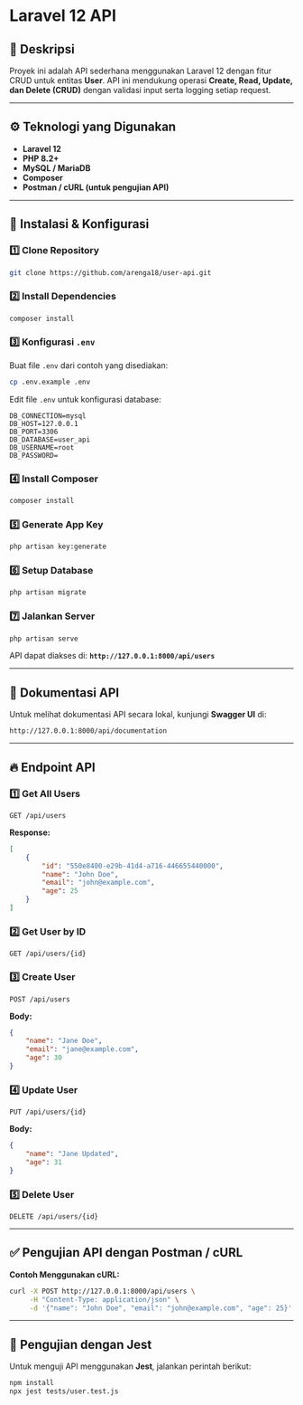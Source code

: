 # Laravel 12 API

## 📌 Deskripsi

Proyek ini adalah API sederhana menggunakan Laravel 12 dengan fitur CRUD untuk entitas **User**. API ini mendukung operasi **Create, Read, Update, dan Delete (CRUD)** dengan validasi input serta logging setiap request.

---

## ⚙️ Teknologi yang Digunakan

-   **Laravel 12**
-   **PHP 8.2+**
-   **MySQL / MariaDB**
-   **Composer**
-   **Postman / cURL (untuk pengujian API)**

---

## 🚀 Instalasi & Konfigurasi

### **1️⃣ Clone Repository**

```sh
git clone https://github.com/arenga18/user-api.git
```

### **2️⃣ Install Dependencies**

```sh
composer install
```

### **3️⃣ Konfigurasi `.env`**

Buat file `.env` dari contoh yang disediakan:

```sh
cp .env.example .env
```

Edit file `.env` untuk konfigurasi database:

```env
DB_CONNECTION=mysql
DB_HOST=127.0.0.1
DB_PORT=3306
DB_DATABASE=user_api
DB_USERNAME=root
DB_PASSWORD=
```

### **4️⃣ Install Composer**

```sh
composer install
```

### **5️⃣ Generate App Key**

```sh
php artisan key:generate
```

### **6️⃣ Setup Database**

```sh
php artisan migrate
```

### **7️⃣ Jalankan Server**

```sh
php artisan serve
```

API dapat diakses di: **`http://127.0.0.1:8000/api/users`**

---

## 📖 Dokumentasi API

Untuk melihat dokumentasi API secara lokal, kunjungi **Swagger UI** di:

```
http://127.0.0.1:8000/api/documentation
```

---

## 🔥 Endpoint API

### **1️⃣ Get All Users**

```http
GET /api/users
```

**Response:**

```json
[
    {
        "id": "550e8400-e29b-41d4-a716-446655440000",
        "name": "John Doe",
        "email": "john@example.com",
        "age": 25
    }
]
```

### **2️⃣ Get User by ID**

```http
GET /api/users/{id}
```

### **3️⃣ Create User**

```http
POST /api/users
```

**Body:**

```json
{
    "name": "Jane Doe",
    "email": "jane@example.com",
    "age": 30
}
```

### **4️⃣ Update User**

```http
PUT /api/users/{id}
```

**Body:**

```json
{
    "name": "Jane Updated",
    "age": 31
}
```

### **5️⃣ Delete User**

```http
DELETE /api/users/{id}
```

---

## ✅ Pengujian API dengan Postman / cURL

**Contoh Menggunakan cURL:**

```sh
curl -X POST http://127.0.0.1:8000/api/users \
     -H "Content-Type: application/json" \
     -d '{"name": "John Doe", "email": "john@example.com", "age": 25}'
```

---

## 🧪 Pengujian dengan Jest

Untuk menguji API menggunakan **Jest**, jalankan perintah berikut:

```sh
npm install
npx jest tests/user.test.js
```
